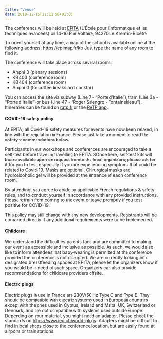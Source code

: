 ```yaml
---
title: "Venue"
date: 2019-12-15T11:11:58+01:00
---
```



The conference will be held at [EPITA](https://www.epita.fr/) (L'École pour l’informatique et les techniques avancées) on 14-16 Rue Voltaire, 94270 Le Kremlin-Bicêtre  

To orient yourself at any time, a map of the school is available online at the following address. https://epimap.fr/kb Just type the name of any room to find it.  

The conference will take place across several rooms:  

- Amphi 3 (plenary sessions)
- KB 403 (conference room)
- KB 404 (conference room)
- Amphi 0 (for coffee breaks and cocktail)  

You can access the site via subway (Line 7 - “Porte d’Italie”), tram (Line 3a - “Porte d’Italie”) or bus (Line 47 - “Roger Salengro - Fontainebleau”). Itineraries can be found on [ratp.fr](https://www.ratp.fr/) or the [RATP app](https://play.google.com/store/apps/details?id=com.fabernovel.ratp&hl=fr&gl=US&pli=1). 


#### COVID-19 safety policy 

At EPITA, all Covid-19 safety measures for events have now been relaxed, in line with the regulation in France. Please just take a moment to read the safety recommendations below.

Participants in our workshops and conferences are encouraged to take a self-test before travelingtravelling to EPITA. SOnce here, self-test kits will beare available upon on request fromto the local organizers; please ask for it for you to test, especially if you are experiencing symptoms that could be related to Covid-19. Masks are optional, Chirurgical masks and hydroalcoholic gel will be provided at the entrance of each conference room.

By attending, you agree to abide by applicable French regulations & safety rules, and to conduct yourself in accordance with any provided instructions. Please refrain from coming to the event or leave promptly if you test positive for COVID-19.

This policy may still change with any new developments. Registrants will be contacted directly if any additional requirements were to be implemented.

#### Childcare

We understand the difficulties parents face and are committed to making our event as accessible and inclusive as possible. As such, we would also like to inform attendees that baby-wearing is permitted at the conference provided the conference is not disrupted. We are currently looking into designated breastfeeding spaces at EPITA, please let the organizers know if you would be in need of such space. Organizers can also provide recommendations for childcare providers offsite.

#### Electric plugs

Electric plugs in use in France are 230V/50 Hz Type C and Type E. They should be compatible with electric systems used in European countries except with the ones used in Cyprus, Ireland and Malta, UK, Switzerland or Denmark, and are not compatible with systems used outside Europe. Depending on your material, you might need an adapter. Please check the standards on https://www.iec.ch/world-plugs. Adapters might be difficult to find in local shops close to the conference location, but are easily found at airports or train stations.
